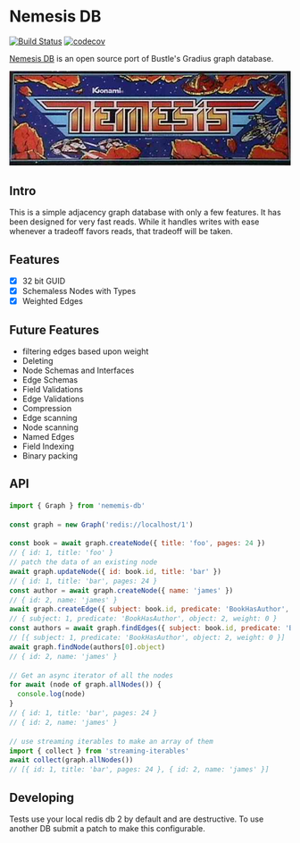 # Nemesis DB
[![Build Status](https://travis-ci.org/reconbot/nemesis-db.svg?branch=master)](https://travis-ci.org/reconbot/nemesis-db)
[![codecov](https://codecov.io/gh/reconbot/nemesis-db/branch/master/graph/badge.svg)](https://codecov.io/gh/reconbot/nemesis-db)


[Nemesis DB](https://www.arcade-museum.com/game_detail.php?game_id=8842) is an open source port of Bustle's Gradius graph database.

![](nemesis.jpg)


## Intro

This is a simple adjacency graph database with only a few features. It has been designed for very fast reads. While it handles writes with ease whenever a tradeoff favors reads, that tradeoff will be taken.

## Features
- [x] 32 bit GUID
- [x] Schemaless Nodes with Types
- [x] Weighted Edges

## Future Features
- filtering edges based upon weight
- Deleting
- Node Schemas and Interfaces
- Edge Schemas
- Field Validations
- Edge Validations
- Compression
- Edge scanning
- Node scanning
- Named Edges
- Field Indexing
- Binary packing

## API

```js
import { Graph } from 'nememis-db'

const graph = new Graph('redis://localhost/1')

const book = await graph.createNode({ title: 'foo', pages: 24 })
// { id: 1, title: 'foo' }
// patch the data of an existing node
await graph.updateNode({ id: book.id, title: 'bar' })
// { id: 1, title: 'bar', pages: 24 }
const author = await graph.createNode({ name: 'james' })
// { id: 2, name: 'james' }
await graph.createEdge({ subject: book.id, predicate: 'BookHasAuthor', object: author.id })
// { subject: 1, predicate: 'BookHasAuthor', object: 2, weight: 0 }
const authors = await graph.findEdges({ subject: book.id, predicate: 'BookHasAuthor' })
// [{ subject: 1, predicate: 'BookHasAuthor', object: 2, weight: 0 }]
await graph.findNode(authors[0].object)
// { id: 2, name: 'james' }

// Get an async iterator of all the nodes
for await (node of graph.allNodes()) {
  console.log(node)
}
// { id: 1, title: 'bar', pages: 24 }
// { id: 2, name: 'james' }

// use streaming iterables to make an array of them
import { collect } from 'streaming-iterables'
await collect(graph.allNodes())
// [{ id: 1, title: 'bar', pages: 24 }, { id: 2, name: 'james' }]
```


## Developing

Tests use your local redis db 2 by default and are destructive. To use another DB submit a patch to make this configurable.
